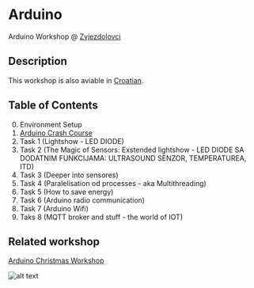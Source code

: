 # Arduino
Arduino Workshop @ [Zvjezdolovci](https://zvjezdolovci.com)
## Description
This workshop is also aviable in [Croatian](https://github.com/marinmaslov/arduino-workshop/tree/cro).

## Table of Contents
0. Environment Setup
1. [Arduino Crash Course](https://github.com/marinmaslov/arduino-workshop/tree/master/crash-course)
2. Task 1 (Lightshow - LED DIODE)
3. Task 2 (The Magic of Sensors: Exstended lightshow - LED DIODE SA DODATNIM FUNKCIJAMA: ULTRASOUND SENZOR, TEMPERATUREA, ITD)
4. Task 3 (Deeper into sensores)
5. Task 4 (Paralelisation od processes - aka Multithreading)
6. Task 5 (How to save energy)
5. Task 6 (Arduino radio communication)
6. Task 7 (Arduino Wifi)
7. Taks 8 (MQTT broker and stuff - the world of IOT)

## Related workshop
[Arduino Christmas Workshop](/)

![alt text](https://static.tumblr.com/e1vmzwc/Dcxpjpa0u/event.jpg)
